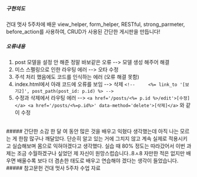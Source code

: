 ##### 구현의도
건대 멋사 5주차에 배운 view_helper, form_helper, RESTful, strong_parmeter, before_action를 사용하여, CRUD가 사용된 간단한 게시판을 만듭니다!
<br>
##### 오류내용
1. post 모델을 설정 안 해준 정말 바보같은 오류 --> 모델 생성 해주어 해결
2. 미스 스펠링으로 인한 라우팅 에러 --> 오타 수정
3. 주석 처리 했음에도 코드를 인식하는 에러 (오류 해결 못함)
4. index.html에서 아래 코드에 오류를 보임 --> 삭제
```<!-- 	<%= link_to '[보기2]', post_path(post_id: p.id) %> -->```
5. 수정과 삭제에서 라우팅 에러 --> ```<a href='/posts/<%= p.id %>/edit'>[수정]</a>
	<a href='/posts/<%=p.id%>' data-method='delete'>[삭제]</a>```
    와 같이 수정
    
<br>
##### 간단한 소감
한 달 여 동안 많은 것을 배우고 익혔다 생각했는데 아직 나는 모르는 게 한참 많구나 깨달았다. 단순히 알고 있는 거에 그치지 않고 계속 실제로 적용시키고 실습해보며 몸으로 익혀야겠다고 생각했다. 실습 때 80% 정도는 따라갔어서 이번 과제는 조금 수월하겠구나 싶었던 제 자신이 원망스럽습니다..8ㅅ8 자만한 적은 없지만 배우면 배울수록 보다 더 겸손한 태도로 배우고 연습해야 겠다는 생각이 들었습니다.
<br>
##### 참고문헌
건대 멋사 5주차 수업 자료